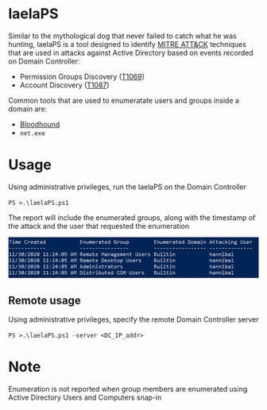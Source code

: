 # laelaPS
Similar to the mythological dog that never failed to catch what he was hunting, laelaPS is a tool designed to identify [MITRE ATT&CK](https://attack.mitre.org/matrices/enterprise/) techniques that are used in attacks against Active Directory based on events recorded on Domain Controller:
- Permission Groups Discovery ([T1069](https://attack.mitre.org/techniques/T1069/))
- Account Discovery ([T1087](https://attack.mitre.org/techniques/T1087/))

Common tools that are used to enumeratate users and groups inside a domain are:
- [Bloodhound](https://github.com/BloodHoundAD/BloodHound)
- `net.exe`

# Usage
Using administrative privileges, run the laelaPS on the Domain Controller </p>
`PS >.\laelaPS.ps1`

The report will include the enumerated groups, along with the timestamp of the attack and the user that requested the enumeration

![](https://github.com/nov3mb3r/laelaPS/blob/main/report.PNG)
## Remote usage
Using administrative privileges, specify the remote Domain Controller server </p>
`PS >.\laelaPS.ps1 -server <DC_IP_addr>`

# Note
Enumeration is not reported when group members are enumerated using Active Directory Users and Computers snap-in
